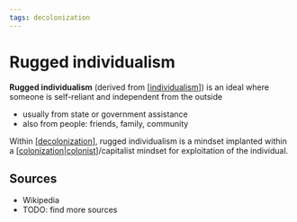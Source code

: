 ```yaml
---
tags: decolonization
---
```


# Rugged individualism

**Rugged individualism** (derived from [[individualism]]) is an ideal where someone is self-reliant and independent from the outside

- usually from state or government assistance
- also from people: friends, family, community

Within [[decolonization]], rugged individualism is a mindset implanted within a [[colonization|colonist]]/capitalist mindset for exploitation of the individual.

## Sources

- Wikipedia
- TODO: find more sources

[//begin]: # "Autogenerated link references for markdown compatibility"
[individualism]: individualism "Individualism"
[decolonization]: decolonization "Decolonization"
[colonization|colonist]: colonization "Colonization"
[//end]: # "Autogenerated link references"
